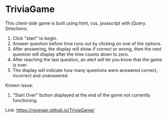# TriviaGame
This client-side game is built using html, css, javascript with jQuery.
Directions:
1.  Click "start" to begin.
2.  Answer question before time runs out by clicking on one of the options.
3.  After answering, the display will show if correct or wrong, then the next question will display after the time counts down to zero.
4.  After reaching the last question, an alert will let you know that the game is over.
5.  The display will indicate how many questions were answered correct, incorrect and unanswered.

Known issue:
1.  "Start Over" button displayed at the end of the game not currently functioning.

Link:
https://rgvegajr.github.io/TriviaGame/
